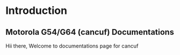 # Introduction

## **Motorola G54/G64 (cancuf) Documentations**

Hii there,
Welcome to documentations page for cancuf
